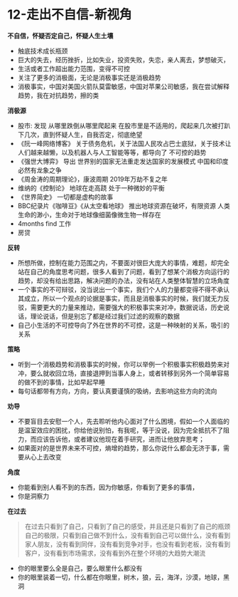 # 12-走出不自信-新视角



**不自信，怀疑否定自己，怀疑人生土壤**

* 触底技术成长瓶颈
* 巨大的失去，经历挫折，比如失业，投资失败，失恋，亲人离去，梦想破灭，
* 生活或者工作超出能力范围，变得不可控
* 关注了更多的消极面，无论是消极事实还是消极趋势
* 消极事实，中国对美国火箭队莫雷敏感，中国对苹果公司敏感，我在尝试解释趋势，我在对抗趋势，擦的类

**消极源**

* 股市: 发现 从哪里跌倒从哪里爬起来 在股市里是不适用的，爬起来几次被打趴下几次，直到怀疑人生，自我否定，彻底绝望
* 《阮一峰网络博客》 关于债务危机，关于法国人民攻占巴士底狱，关于技术让人们越来越懒，以及机器人与人工智能等等，都导向了 不可控的趋势
* 《强世大博弈》 导出 世界别的国家无法重走发达国家的发展模式 中国和印度必然有龙象之争
* 《周金涛的周期理论》，康波周期 2019年万劫不复之年 
* 维纳的《控制论》 地球在走高跷 处于一种微妙的平衡
* 《世界简史》 一切都是虚构的故事
* BBC纪录片《咖啡豆》《从太空看地球》 推出地球资源在破坏，有限资源 人类生命的渺小，生命对于地球像细菌像微生物一样存在
* 4months find 工作
* 房贷

**反转**

* 所想所做，控制在能力范围之内，不要面对很巨大庞大的事情，难题，却完全站在自己的角度思考问题，很多人看到了问题，看到了想某个消极方向运行的趋势，却没有给出思路，解决问题的办法，没有站在人类整体智慧的立场角度
* 一个事实的不可辩驳，没当说出一个事实，我们个人的力量都变得不得不承认其成立，所以一个观点的论据是事实，而且是消极事实的时候，我们就无力反驳，需要更大的力量来推动，需要强大的积极事实来对冲，数据说话，历史说话，理论说话，但是别忘了都是经过我们过滤的观察的数据
* 自己小生活的不可控导向了外在世界的不可控，这是一种映射的关系，吸引的关系

**策略**

* 听到一个消极趋势和消极事实的时候，你可以举例一个积极事实积极趋势来对冲，要么就收回立场，直接退押到当事人身上，或者转移到另外一个简单容易的做不到的事情，比如早起早睡
* 每句话都带有方向，方向，要认真要谨慎的吸纳，去影响这些方向的流向

**劝导**

* 不要盲目去安慰一个人，先去聆听他内心面对了什么困境，假如一个人面临的是温室效应的困扰，你给他说别怕，有我呢，等于没说，因为完全抵抗不了阻力，而应该告诉他，或者建议他现在着手研究，进而让他放弃思考；
* 如果面对的是世界未来不可控，熵增的趋势，那么你说什么都会无济于事，需要从心上去改变

**角度**

* 你能看到别人看不到的东西，因为你敏感，你看到了更多的事情，
* 你是洞察力

**在过去**

> 在过去只看到了自己，只看到了自己的感受，并且还是只看到了自己的瓶颈自己的极限，只看到自己做不到什么，没有看到自己可以做什么，没有看到家人朋友，没有看到同伴，没有看到竞争对手，也没有看到老板，没有看到客户，没有看到市场需求，没有看到外在整个环境的大趋势大潮流

* 你的眼里要么全是自己，要么眼里什么都没有
* 你的眼里装着一切，什么都在你眼里，树木，狼，云，海洋，沙漠，地球，黑洞

